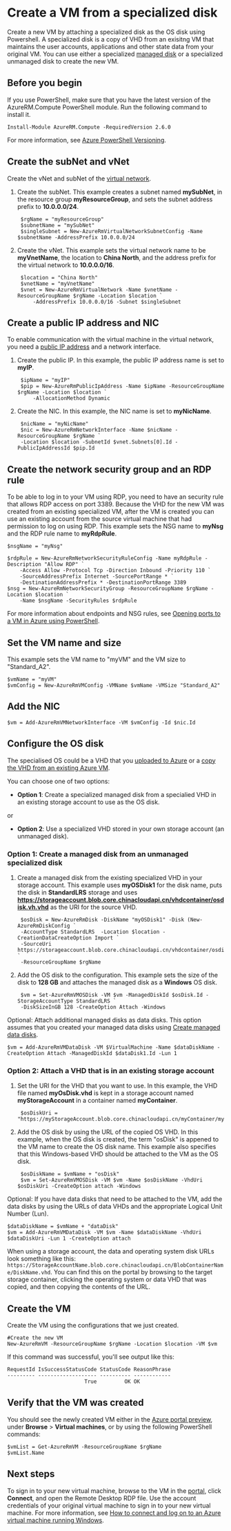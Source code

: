 <properties
    pageTitle="Create VM from a specialized disk in Azure | Azure"
    description="Create a new VM by attaching a specialized managed disk or unmanaged disk, in the Resource Manager deployment model."
    services="virtual-machines-windows"
    documentationcenter=""
    author="cynthn"
    manager="timlt"
    editor=""
    tags="azure-resource-manager" />
<tags
    ms.assetid="3b7d3cd5-e3d7-4041-a2a7-0290447458ea"
    ms.service="virtual-machines-windows"
    ms.workload="infrastructure-services"
    ms.tgt_pltfrm="vm-windows"
    ms.devlang="na"
    ms.topic="article"
    ms.date="02/06/2017"
    wacn.date=""
    ms.author="cynthn" />

# Create a VM from a specialized disk

Create a new VM by attaching a specialized disk as the OS disk using Powershell. A specialized disk is a copy of VHD from an exisitng VM that maintains the user accounts, applications and other state data from your original VM. You can use either a specialized [managed disk](/documentation/articles/storage-managed-disks-overview/) or a specialized unmanaged disk to create the new VM.

## Before you begin
If you use PowerShell, make sure that you have the latest version of the AzureRM.Compute PowerShell module. Run the following command to install it.

    Install-Module AzureRM.Compute -RequiredVersion 2.6.0

For more information, see [Azure PowerShell Versioning](https://docs.microsoft.com/powershell/azureps-cmdlets-docs/#azure-powershell-versioning).

## Create the subNet and vNet

Create the vNet and subNet of the [virtual network](/documentation/articles/virtual-networks-overview/).

1. Create the subNet. This example creates a subnet named **mySubNet**, in the resource group **myResourceGroup**, and sets the subnet address prefix to **10.0.0.0/24**.

        $rgName = "myResourceGroup"
        $subnetName = "mySubNet"
        $singleSubnet = New-AzureRmVirtualNetworkSubnetConfig -Name $subnetName -AddressPrefix 10.0.0.0/24

2. Create the vNet. This example sets the virtual network name to be **myVnetName**, the location to **China North**, and the address prefix for the virtual network to **10.0.0.0/16**. 

        $location = "China North"
        $vnetName = "myVnetName"
        $vnet = New-AzureRmVirtualNetwork -Name $vnetName -ResourceGroupName $rgName -Location $location `
            -AddressPrefix 10.0.0.0/16 -Subnet $singleSubnet

## Create a public IP address and NIC
To enable communication with the virtual machine in the virtual network, you need a [public IP address](/documentation/articles/virtual-network-ip-addresses-overview-arm/) and a network interface.

1. Create the public IP. In this example, the public IP address name is set to **myIP**.

        $ipName = "myIP"
        $pip = New-AzureRmPublicIpAddress -Name $ipName -ResourceGroupName $rgName -Location $location `
            -AllocationMethod Dynamic

2. Create the NIC. In this example, the NIC name is set to **myNicName**.

        $nicName = "myNicName"
        $nic = New-AzureRmNetworkInterface -Name $nicName -ResourceGroupName $rgName `
        -Location $location -SubnetId $vnet.Subnets[0].Id -PublicIpAddressId $pip.Id

## Create the network security group and an RDP rule
To be able to log in to your VM using RDP, you need to have an security rule that allows RDP access on port 3389. Because the VHD for the new VM was created from an existing specialized VM, after the VM is created you can use an existing account from the source virtual machine that had permission to log on using RDP.
This example sets the NSG name to **myNsg** and the RDP rule name to **myRdpRule**.

    $nsgName = "myNsg"

    $rdpRule = New-AzureRmNetworkSecurityRuleConfig -Name myRdpRule -Description "Allow RDP" `
        -Access Allow -Protocol Tcp -Direction Inbound -Priority 110 `
        -SourceAddressPrefix Internet -SourcePortRange * `
        -DestinationAddressPrefix * -DestinationPortRange 3389
    $nsg = New-AzureRmNetworkSecurityGroup -ResourceGroupName $rgName -Location $location `
        -Name $nsgName -SecurityRules $rdpRule
    
For more information about endpoints and NSG rules, see [Opening ports to a VM in Azure using PowerShell](/documentation/articles/virtual-machines-windows-nsg-quickstart-powershell/).

## Set the VM name and size

This example sets the VM name to "myVM" and the VM size to "Standard_A2".

    $vmName = "myVM"
    $vmConfig = New-AzureRmVMConfig -VMName $vmName -VMSize "Standard_A2"

## Add the NIC

    $vm = Add-AzureRmVMNetworkInterface -VM $vmConfig -Id $nic.Id

## Configure the OS disk

The specialised OS could be a VHD that you [uploaded to Azure](/documentation/articles/virtual-machines-windows-upload-image/) or a [copy the VHD from an existing Azure VM](/documentation/articles/virtual-machines-windows-vhd-copy/). 

You can choose one of two options:
- **Option 1**: Create a specialized managed disk from a specialied VHD in an existing storage account to use as the OS disk.

or 

- **Option 2**: Use a specialized VHD stored in your own storage account (an unmanaged disk). 

### Option 1: Create a managed disk from an unmanaged specialized disk

1. Create a managed disk from the existing specialized VHD in your storage account. This example uses **myOSDisk1** for the disk name, puts the disk in **StandardLRS** storage and uses **https://storageaccount.blob.core.chinacloudapi.cn/vhdcontainer/osdisk.vh.vhd** as the URI for the source VHD.

        $osDisk = New-AzureRmDisk -DiskName "myOSDisk1" -Disk (New-AzureRmDiskConfig `
        -AccountType StandardLRS  -Location $location -CreationDataCreateOption Import `
        -SourceUri https://storageaccount.blob.core.chinacloudapi.cn/vhdcontainer/osdisk.vh.vhd) `
        -ResourceGroupName $rgName

2. Add the OS disk to the configuration. This example sets the size of the disk to **128 GB** and attaches the managed disk as a **Windows** OS disk.

        $vm = Set-AzureRmVMOSDisk -VM $vm -ManagedDiskId $osDisk.Id -StorageAccountType StandardLRS `
        -DiskSizeInGB 128 -CreateOption Attach -Windows

Optional: Attach additional managed disks as data disks. This option assumes that you created your managed data disks using [Create managed data disks](/documentation/articles/virtual-machines-windows-create-managed-disk-ps/). 

    $vm = Add-AzureRmVMDataDisk -VM $VirtualMachine -Name $dataDiskName -CreateOption Attach -ManagedDiskId $dataDisk1.Id -Lun 1

### Option 2: Attach a VHD that is in an existing storage account

1. Set the URI for the VHD that you want to use. In this example, the VHD file named **myOsDisk.vhd** is kept in a storage account named **myStorageAccount** in a container named **myContainer**.

        $osDiskUri = "https://myStorageAccount.blob.core.chinacloudapi.cn/myContainer/myOsDisk.vhd"

2. Add the OS disk by using the URL of the copied OS VHD. In this example, when the OS disk is created, the term "osDisk" is appened to the VM name to create the OS disk name. This example also specifies that this Windows-based VHD should be attached to the VM as the OS disk.

        $osDiskName = $vmName + "osDisk"
        $vm = Set-AzureRmVMOSDisk -VM $vm -Name $osDiskName -VhdUri $osDiskUri -CreateOption attach -Windows

Optional: If you have data disks that need to be attached to the VM, add the data disks by using the URLs of data VHDs and the appropriate Logical Unit Number (Lun).

    $dataDiskName = $vmName + "dataDisk"
    $vm = Add-AzureRmVMDataDisk -VM $vm -Name $dataDiskName -VhdUri $dataDiskUri -Lun 1 -CreateOption attach

When using a storage account, the data and operating system disk URLs look something like this: `https://StorageAccountName.blob.core.chinacloudapi.cn/BlobContainerName/DiskName.vhd`. You can find this on the portal by browsing to the target storage container, clicking the operating system or data VHD that was copied, and then copying the contents of the URL.

## Create the VM

Create the VM using the configurations that we just created.

    #Create the new VM
    New-AzureRmVM -ResourceGroupName $rgName -Location $location -VM $vm

If this command was successful, you'll see output like this:

    RequestId IsSuccessStatusCode StatusCode ReasonPhrase
    --------- ------------------- ---------- ------------
                             True         OK OK   

## Verify that the VM was created
You should see the newly created VM either in the [Azure portal preview](https://portal.azure.cn), under **Browse** > **Virtual machines**, or by using the following PowerShell commands:

    $vmList = Get-AzureRmVM -ResourceGroupName $rgName
    $vmList.Name

## Next steps
To sign in to your new virtual machine, browse to the VM in the [portal](https://portal.azure.cn), click **Connect**, and open the Remote Desktop RDP file. Use the account credentials of your original virtual machine to sign in to your new virtual machine. For more information, see [How to connect and log on to an Azure virtual machine running Windows](/documentation/articles/virtual-machines-windows-connect-logon/).